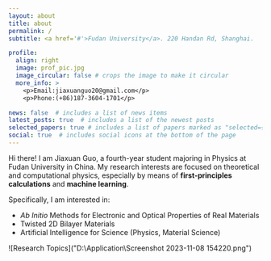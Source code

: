 ```yaml
---
layout: about
title: about
permalink: /
subtitle: <a href='#'>Fudan University</a>. 220 Handan Rd, Shanghai.

profile:
  align: right
  image: prof_pic.jpg
  image_circular: false # crops the image to make it circular
  more_info: >
    <p>Email:jiaxuanguo20@gmail.com</p>
    <p>Phone:(+86)187-3604-1701</p>

news: false  # includes a list of news items
latest_posts: true  # includes a list of the newest posts
selected_papers: true # includes a list of papers marked as "selected={true}"
social: true  # includes social icons at the bottom of the page
---
```

Hi there! I am Jiaxuan Guo, a fourth-year student majoring in Physics at Fudan University in China. My research interests are focused on theoretical and computational physics, especially by means of **first-principles calculations** and **machine learning**.

Specifically, I am interested in:
+ *Ab Initio* Methods for Electronic and Optical Properties of Real Materials
+ Twisted 2D Bilayer Materials
+ Artificial Intelligence for Science (Physics, Material Science)

![Research Topics]("D:\Application\Screenshot 2023-11-08 154220.png")
